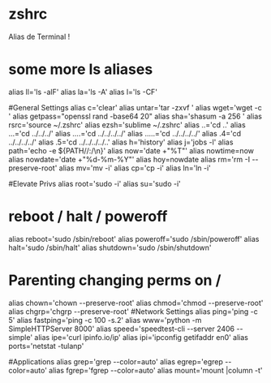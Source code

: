 # zshrc
Alias de Terminal !


# some more ls aliases
alias ll='ls -alF'
alias la='ls -A'
alias l='ls -CF'

#General Settings
alias c='clear'
alias untar='tar -zxvf '
alias wget='wget -c '
alias getpass="openssl rand -base64 20"
alias sha='shasum -a 256 '
alias rsrc='source ~/.zshrc'
alias ezsh='sublime ~/.zshrc'
alias ..='cd ..'
alias ...='cd ../../../'
alias ....='cd ../../../../'
alias .....='cd ../../../../'
alias .4='cd ../../../../'
alias .5='cd ../../../../..'
alias h='history'
alias j='jobs -l'
alias path='echo -e ${PATH//:/\\n}'
alias now='date +"%T"'
alias nowtime=now
alias nowdate='date +"%d-%m-%Y"'
alias hoy=nowdate
alias rm='rm -I --preserve-root'
alias mv='mv -i'
alias cp='cp -i'
alias ln='ln -i'

#Elevate Privs
alias root='sudo -i'
alias su='sudo -i'

# reboot / halt / poweroff
alias reboot='sudo /sbin/reboot'
alias poweroff='sudo /sbin/poweroff'
alias halt='sudo /sbin/halt'
alias shutdown='sudo /sbin/shutdown'
 
# Parenting changing perms on / #
alias chown='chown --preserve-root'
alias chmod='chmod --preserve-root'
alias chgrp='chgrp --preserve-root'
#Network Settings
alias ping='ping -c 5'
alias fastping='ping -c 100 -s.2'
alias www='python -m SimpleHTTPServer 8000'
alias speed='speedtest-cli --server 2406 --simple'
alias ipe='curl ipinfo.io/ip'
alias ipi='ipconfig getifaddr en0'
alias ports='netstat -tulanp'

#Applications
alias grep='grep --color=auto'
alias egrep='egrep --color=auto'
alias fgrep='fgrep --color=auto'
alias mount='mount |column -t'

